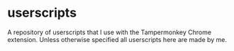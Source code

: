 # userscripts
A repository of userscripts that I use with the Tampermonkey Chrome extension. Unless otherwise specified all userscripts here are made by me.

